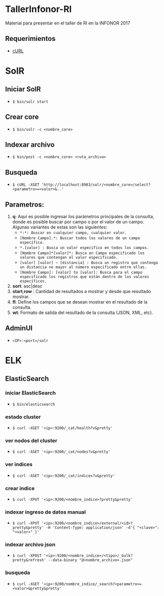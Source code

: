 # TallerInfonor-RI
Material para presentar en el taller de RI en la INFONOR 2017

## Requerimientos
+ [cURL](https://curl.haxx.se/)

# SolR

## Iniciar SolR
+ `$ bin/solr start`

## Crear core
+ `$ bin/solr -c <nombre_core>`

## Indexar archivo
+ `$ bin/post -c <nombre_core> <ruta_archivo>`

## Busqueda 
+ `$ cURL -XGET 'http://localhost:8983/solr/<nombre_core>/select?<parametro>=<valor>&..'`

## Parametros:

1.	**q**: Aquí es posible ingresar los parámetros principales de la consulta, donde es posible buscar por campo o por el valor de un campo. Algunas variantes de estas son las siguientes:
      + `*:*: Buscar en cualquier campo, cualquier valor.`
      + `[Nombre Campo].*: Buscar todos los valores de un campo específico.`
      + `*.[valor] : Busca un valor especifico en todos los campos.`
      + `[Nombre Campo]*[valor]*: Busca en Campo especificado los valores que contengan el valor especificado.`
      + `[valor] [valor] ~ [distancia] : Busca un registro que contenga un distancia no mayor al número especificado entre ellas.`
      + `[Nombre Campo]: [valor] to [valor]: Busca para el campo especificado los registros que están dentro de los valores específicos.`
2.	**sort**: asc|desc
3.	**start**,**row** : Cantidad de resultados a mostrar y desde que resultado mostrar.
4.	**fl**: Define los campos que se desean mostrar en el resultado de la consulta.
5.	**wt**: Formato de salida del resultado de la consulta (JSON, XML, etc).

## AdminUI
+ `<IP>:<port>/solr`

  

# ELK

## ElasticSearch

### iniciar ElasticSearch
+ `$ bin/elasticsearch`

### estado cluster
+ `$ curl -XGET '<ip>:9200/_cat/health?v&pretty'`
  
### ver nodos del cluster
+ `$ curl -XGET '<ip>:9200/_cat/nodes?v&pretty'`

### ver indices
+ `$ curl -XGET '<ip>:9200/_cat/indices?v&pretty'`

### crear indice
+ `$ curl -XPUT '<ip>:9200/<nombre_indice>?pretty&pretty'`
  
### indexar ingreso de datos manual

+ `$ curl -XPUT '<ip>:9200/<nombre_indice>/external/<id>?pretty&pretty' -H 'Content-Type: application/json' -d'{ "<clave>": "<valor>" }'`

### indexar archivo json
+ `$ curl -XPOST '<ip>:9200/<nombre_indice>/<tipo>/_bulk?pretty&refresh' --data-binary "@<nombre_archivo>.json"`
  
### busqueda 
+ `$ curl -XGET '<ip>:9200/nombre_indice/_search?<parametro>=<valor>&pretty&pretty'`




